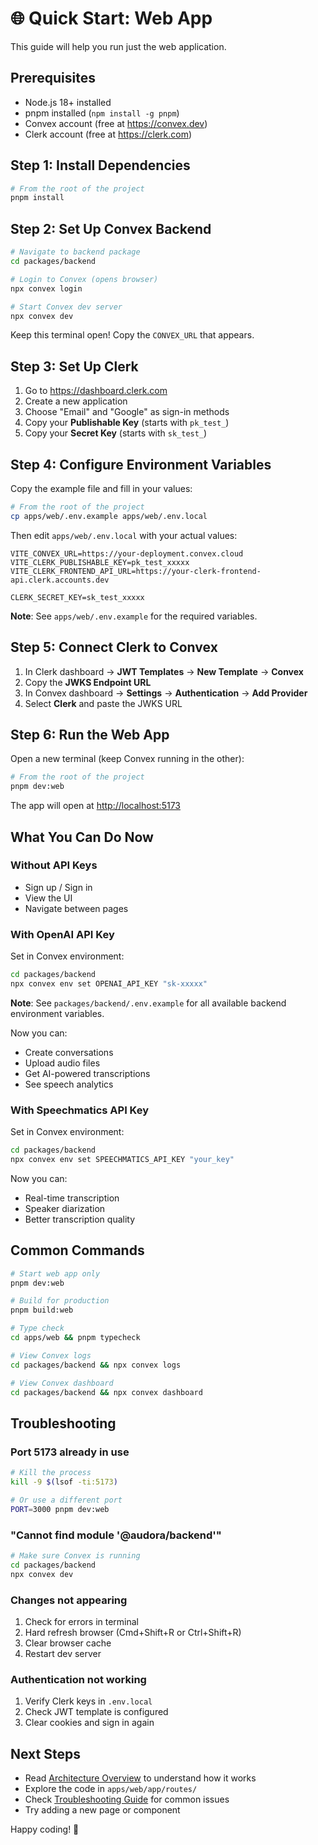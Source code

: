 # 🌐 Quick Start: Web App

This guide will help you run just the web application.

## Prerequisites

- Node.js 18+ installed
- pnpm installed (`npm install -g pnpm`)
- Convex account (free at <https://convex.dev>)
- Clerk account (free at <https://clerk.com>)

## Step 1: Install Dependencies

```bash
# From the root of the project
pnpm install
```

## Step 2: Set Up Convex Backend

```bash
# Navigate to backend package
cd packages/backend

# Login to Convex (opens browser)
npx convex login

# Start Convex dev server
npx convex dev
```

Keep this terminal open! Copy the `CONVEX_URL` that appears.

## Step 3: Set Up Clerk

1. Go to <https://dashboard.clerk.com>
2. Create a new application
3. Choose "Email" and "Google" as sign-in methods
4. Copy your **Publishable Key** (starts with `pk_test_`)
5. Copy your **Secret Key** (starts with `sk_test_`)

## Step 4: Configure Environment Variables

Copy the example file and fill in your values:

```bash
# From the root of the project
cp apps/web/.env.example apps/web/.env.local
```

Then edit `apps/web/.env.local` with your actual values:

```env
VITE_CONVEX_URL=https://your-deployment.convex.cloud
VITE_CLERK_PUBLISHABLE_KEY=pk_test_xxxxx
VITE_CLERK_FRONTEND_API_URL=https://your-clerk-frontend-api.clerk.accounts.dev

CLERK_SECRET_KEY=sk_test_xxxxx
```

**Note**: See `apps/web/.env.example` for the required variables.

## Step 5: Connect Clerk to Convex

1. In Clerk dashboard → **JWT Templates** → **New Template** → **Convex**
2. Copy the **JWKS Endpoint URL**
3. In Convex dashboard → **Settings** → **Authentication** → **Add Provider**
4. Select **Clerk** and paste the JWKS URL

## Step 6: Run the Web App

Open a new terminal (keep Convex running in the other):

```bash
# From the root of the project
pnpm dev:web
```

The app will open at <http://localhost:5173>

## What You Can Do Now

### Without API Keys

- Sign up / Sign in
- View the UI
- Navigate between pages

### With OpenAI API Key

Set in Convex environment:

```bash
cd packages/backend
npx convex env set OPENAI_API_KEY "sk-xxxxx"
```

**Note**: See `packages/backend/.env.example` for all available backend environment variables.

Now you can:

- Create conversations
- Upload audio files
- Get AI-powered transcriptions
- See speech analytics

### With Speechmatics API Key

Set in Convex environment:

```bash
cd packages/backend
npx convex env set SPEECHMATICS_API_KEY "your_key"
```

Now you can:

- Real-time transcription
- Speaker diarization
- Better transcription quality

## Common Commands

```bash
# Start web app only
pnpm dev:web

# Build for production
pnpm build:web

# Type check
cd apps/web && pnpm typecheck

# View Convex logs
cd packages/backend && npx convex logs

# View Convex dashboard
cd packages/backend && npx convex dashboard
```

## Troubleshooting

### Port 5173 already in use

```bash
# Kill the process
kill -9 $(lsof -ti:5173)

# Or use a different port
PORT=3000 pnpm dev:web
```

### "Cannot find module '@audora/backend'"

```bash
# Make sure Convex is running
cd packages/backend
npx convex dev
```

### Changes not appearing

1. Check for errors in terminal
2. Hard refresh browser (Cmd+Shift+R or Ctrl+Shift+R)
3. Clear browser cache
4. Restart dev server

### Authentication not working

1. Verify Clerk keys in `.env.local`
2. Check JWT template is configured
3. Clear cookies and sign in again

## Next Steps

- Read [Architecture Overview](../ARCHITECTURE.md) to understand how it works
- Explore the code in `apps/web/app/routes/`
- Check [Troubleshooting Guide](../TROUBLESHOOTING.md) for common issues
- Try adding a new page or component

Happy coding! 🚀
